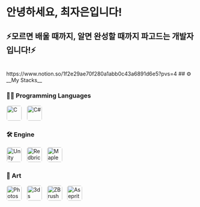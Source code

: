 # 안녕하세요, 최자은입니다!   <br/>

## ⚡모르면 배울 때까지, 알면 완성할 때까지 파고드는 개발자입니다!⚡ 
<br/>
https://www.notion.so/1f2e29ae70f280a1abb0c43a6891d6e5?pvs=4
## ⚙️ __My Stacks__  <br/>

### 👨‍💻 Programming Languages  
<img src="https://cdn.jsdelivr.net/gh/devicons/devicon/icons/c/c-original.svg" width="40" title="C" style="border: 1px solid white; border-radius: 6px;"/> &nbsp;
<img src="https://cdn.jsdelivr.net/gh/devicons/devicon/icons/csharp/csharp-original.svg" width="40" title="C#" style="border: 1px solid white; border-radius: 6px;"/> <br/>

### 🛠 Engine
<img src="https://user-images.githubusercontent.com/36218321/172825713-f95d8b00-ee94-4643-bee9-bb17bed99103.png" width="40" title="Unity" style="border: 1px solid white; border-radius: 6px;"/> &nbsp;
<img src="https://encrypted-tbn0.gstatic.com/images?q=tbn:ANd9GcSAVWQJN0ivW7P7g7ijSlTA2ljmHs1ufcHvgg&s" width="40" title="Redbrick Engine" style="border: 1px solid white; border-radius: 6px;"/> &nbsp;
<img src="https://play-lh.googleusercontent.com/jzO2q0O-RB6cY9Hxl-adujW57gDDhFxABKR8dPd92ewveZ1ly7EUXpclQFMSPk0Qaw" width="40" title="MapleStory Worlds" style="border: 1px solid white; border-radius: 6px;"/> <br/>

### 🎨 Art  
<img src="https://cdn-icons-png.freepik.com/256/5968/5968520.png?semt=ais_hybrid" width="40" title="Photoshop" style="border: 1px solid white; border-radius: 6px;"/> &nbsp;
<img src="https://blog.kakaocdn.net/dn/cH60Ic/btsud13KqQK/qSSTTxejnDA84fIP5eyO8K/img.png" width="40" title="3ds Max" style="border: 1px solid white; border-radius: 6px;"/> &nbsp;
<img src="https://icons.veryicon.com/png/System/Simply%20Styled/ZBrush.png" width="40" title="ZBrush" style="border: 1px solid white; border-radius: 6px;"/> &nbsp;
<img src="https://upload.wikimedia.org/wikipedia/commons/2/24/Logo_Aseprite.png" width="40" title="Aseprite" style="border: 1px solid white; border-radius: 6px;"/>
